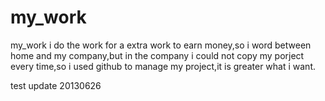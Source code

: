 my_work
=======

my_work
i do the work for a extra work to earn money,so i word between home and my company,but in the company i could not copy my 
porject every time,so i used github to manage my project,it is greater what i want.

test update 20130626